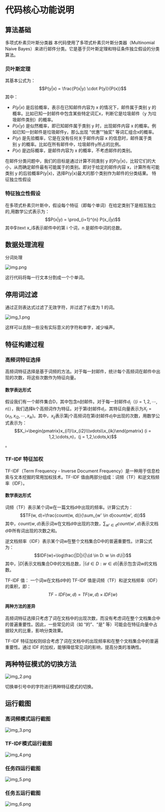 # 代码核心功能说明

## 算法基础
多项式朴素贝叶斯分类器
本代码使用了多项式朴素贝叶斯分类器（Multinomial Naive Bayes）来进行邮件分类。它是基于贝叶斯定理和特征条件独立假设的分类算法。
### 贝叶斯定理
其基本公式为：
$$P(y|x) = \frac{P(x|y) \cdot P(y)}{P(x)}$$
其中：
+ $P(y|x)$ 是后验概率，表示在已知邮件内容为 x 的情况下，邮件属于类别 y 的概率。比如已知一封邮件中包含某些特定词汇x，判断它是垃圾邮件（y 为垃圾邮件类别）的概率。
+ $P(x|y)$ 是似然概率，即已知邮件属于类别 y 时，出现邮件内容 x 的概率。例如已知一封邮件是垃圾邮件y，那么出现 “优惠”“抽奖” 等词汇组合x的概率。
+ $P(y)$ 是先验概率，它是在没有任何关于邮件内容 x 的信息时，邮件属于类别 y 的概率。比如在所有邮件中，垃圾邮件y所占的比例。
+ $P(x)$ 是边际概率，是邮件内容为 x 的概率，不考虑邮件的类别。

在邮件分类问题中，我们的目标是通过计算不同类别 y 的P(y|x)，比较它们的大小，从而确定邮件最有可能属于的类别。即对于给定的邮件内容 x，计算所有可能类别 y 的后验概率P(y|x)，选择P(y|x)最大的那个类别作为邮件的分类结果。
特征独立性假设

### 特征独立性假设
在多项式朴素贝叶斯中，假设每个特征（即每个单词）在给定类别下是相互独立的,用数学公式表示为：
$$P(x|y) = \prod_{i=1}^{n} P(x_i|y)$$
其中$\text x_i$表示邮件中的第 i 个词，n 是邮件中词的总数。

## 数据处理流程
分词处理

![img.png](img.png)

这行代码将每一行文本分割成一个个单词。
## 停用词过滤
通过正则表达式过滤了无效字符，并过滤了长度为 1 的词。

![img_1.png](img_1.png)

这样可以去除一些没有实际意义的字符和单字，减少噪声。
## 特征构建过程

### 高频词特征选择
高频词特征选择是基于词频的方法。对于每一封邮件，统计每个高频词在邮件中出现的次数，将这些次数作为特征向量。
#### 数学表达形式
假设我们有一个邮件集合D，其中包含n封邮件。对于每一封邮件$d_i（(i = 1, 2, \cdots, n)）$，我们选择k个高频词作为特征。对于第i封邮件$d_i$，其特征向量表示为$X_i=(x_{i1}, x_{i2}, \cdots, x_{ik})$。其中，$x_{ij}$表示第j个高频词在第i封邮件$d_i$中出现的次数，用数学公式表示为：
$$X_i=\begin{pmatrix}x_{i1}\\x_{i2}\\\vdots\\x_{ik}\end{pmatrix}  (i = 1,2,\cdots,n)，(j = 1,2,\cdots,k)$$。

### TF-IDF 特征加权
TF-IDF（Term Frequency - Inverse Document Frequency）是一种用于信息检索与文本挖掘的常用加权技术。TF-IDF 值由两部分组成：词频（TF）和逆文档频率（IDF）。


#### 数学表达形式

词频（TF）表示某个词w在一篇文档d中出现的频率。计算公式为：
$$TF(w, d)=\frac{count(w, d)}{\sum_{w' \in d}count(w', d)}$$
其中，$count(w, d)$表示词w在文档d中出现的次数，$\sum_{w' \in d}count(w', d)$表示文档d中所有词出现的次数之和。

逆文档频率（IDF）表示某个词w在整个文档集合D中的普遍重要性。计算公式为：
$$IDF(w)=\log\frac{|D|}{|\{d \in D: w \in d\}|}$$
其中，$|D|$表示文档集合D中的文档总数，$|\{d \in D: w \in d\}|$表示包含词w的文档数。

TF-IDF 值：
一个词w在文档d中的 TF-IDF 值是词频（TF）和逆文档频率（IDF）的乘积，即：
$$TF - IDF(w,d)=TF(w,d)\times IDF(w)$$

#### 两种方法的差异
高频词特征选择只考虑了词在文档中的出现次数，而没有考虑词在整个文档集合中的普遍重要性。因此，一些常见的词（如 “的”、“是” 等）可能会在特征向量中占据较大的比重，影响分类效果。

TF-IDF 特征加权则综合考虑了词在文档中的出现频率和在整个文档集合中的普遍重要性。通过 IDF 的加权，能够降低常见词的影响，提高分类的准确性。

## 两种特征模式的切换方法

![img_2.png](img_2.png)

切换单引号中的字符进行两种特征模式的切换。
## 运行截图
### 高词频模式运行截图
![img_3.png](img_3.png)
### TF-IDF模式运行截图
![img_4.png](img_4.png)
### 任务四运行截图
![img_5.png](img_5.png)
### 任务五运行截图
![img_6.png](img_6.png)